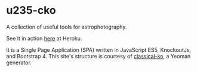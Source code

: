 # u235-cko
A collection of useful tools for astrophotography.

See it in action [here](https://u235.herokuapp.com/#) at Heroku.

It is a Single Page Application (SPA) written in JavaScript ES5,
KnockoutJs, and Bootstrap 4. This site's structure is courtesy of
[classical-ko](https://github.com/eriksvaleng/generator-classical-ko),
a Yeoman generator.
